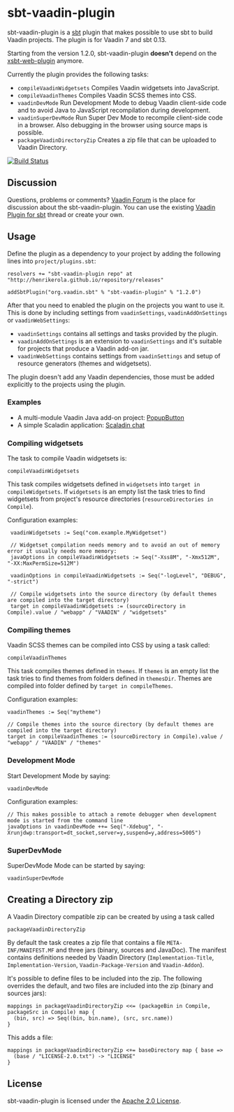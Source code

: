 # sbt-vaadin-plugin

sbt-vaadin-plugin is a [sbt](http://www.scala-sbt.org/) plugin that makes possible to use sbt to build Vaadin projects. The plugin is for Vaadin 7 and sbt 0.13.

Starting from the version 1.2.0, sbt-vaadin-plugin **doesn't** depend on the [xsbt-web-plugin](https://github.com/JamesEarlDouglas/xsbt-web-plugin) anymore.

Currently the plugin provides the following tasks:

 * `compileVaadinWidgetsets` Compiles Vaadin widgetsets into JavaScript.
 * `compileVaadinThemes` Compiles Vaadin SCSS themes into CSS.
 * `vaadinDevMode` Run Development Mode to debug Vaadin client-side code and to avoid Java to JavaScript recompilation during development.
 * `vaadinSuperDevMode` Run Super Dev Mode to recompile client-side code in a browser. Also debugging in the browser using source maps is possible.
 * `packageVaadinDirectoryZip` Creates a zip file that can be uploaded to Vaadin Directory.

[![Build Status](https://travis-ci.org/henrikerola/sbt-vaadin-plugin.png?branch=master)](https://travis-ci.org/henrikerola/sbt-vaadin-plugin)

## Discussion

Questions, problems or comments? [Vaadin Forum](https://vaadin.com/forum) is the place for discussion about the sbt-vaadin-plugin. You can use the existing [Vaadin Plugin for sbt](https://vaadin.com/forum#!/thread/4320612) thread or create your own.

## Usage

Define the plugin as a dependency to your project by adding the following lines into `project/plugins.sbt`:

    resolvers += "sbt-vaadin-plugin repo" at "http://henrikerola.github.io/repository/releases"

    addSbtPlugin("org.vaadin.sbt" % "sbt-vaadin-plugin" % "1.2.0")
    
After that you need to enabled the plugin on the projects you want to use it. This is done by including settings from `vaadinSettings`, `vaadinAddOnSettings` or `vaadinWebSettings`:

 * `vaadinSettings` contains all settings and tasks provided by the plugin.
 * `vaadinAddOnSettings` is an extension to `vaadinSettings` and it's suitable for projects that produce a Vaadin add-on jar.
 * `vaadinWebSettings` contains settings from `vaadinSettings` and setup of resource generators (themes and widgetsets).


The plugin doesn't add any Vaadin dependencies, those must be added explicitly to the projects using the plugin.

### Examples

 * A multi-module Vaadin Java add-on project: [PopupButton](https://github.com/henrikerola/PopupButton/tree/2.3)
 * A simple Scaladin application: [Scaladin chat](https://github.com/henrikerola/scaladin-chat/tree/scaladin-3.0)


### Compiling widgetsets

The task to compile Vaadin widgetsets is:

    compileVaadinWidgetsets
    
This task compiles widgetsets defined in `widgetsets` into `target in compileWidgetsets`. If `widgetsets` is an empty list the task tries to find widgetsets from project's resource directories (`resourceDirectories in Compile`).

Configuration examples:

     vaadinWidgetsets := Seq("com.example.MyWidgetset")

     // Widgetset compilation needs memory and to avoid an out of memory error it usually needs more memory:
     javaOptions in compileVaadinWidgetsets := Seq("-Xss8M", "-Xmx512M", "-XX:MaxPermSize=512M")
     
     vaadinOptions in compileVaadinWidgetsets := Seq("-logLevel", "DEBUG", "-strict")
     
     // Compile widgetsets into the source directory (by default themes are compiled into the target directory)
     target in compileVaadinWidgetsets := (sourceDirectory in Compile).value / "webapp" / "VAADIN" / "widgetsets"

### Compiling themes

Vaadin SCSS themes can be compiled into CSS by using a task called:

    compileVaadinThemes

This task compiles themes defined in `themes`. If `themes` is an empty list the task tries to find themes from folders defined in `themesDir`. Themes are compiled into folder defined by `target in compileThemes`.

Configuration examples:

    vaadinThemes := Seq("mytheme")

    // Compile themes into the source directory (by default themes are compiled into the target directory)
    target in compileVaadinThemes := (sourceDirectory in Compile).value / "webapp" / "VAADIN" / "themes"


### Development Mode

Start Development Mode by saying:

    vaadinDevMode
    

Configuration examples:

	// This makes possible to attach a remote debugger when development mode is started from the command line
    javaOptions in vaadinDevMode ++= Seq("-Xdebug", "-Xrunjdwp:transport=dt_socket,server=y,suspend=y,address=5005")


### SuperDevMode

SuperDevMode Mode can be started by saying:

    vaadinSuperDevMode


## Creating a Directory zip

A Vaadin Directory compatible zip can be created by using a task called

    packageVaadinDirectoryZip

By default the task creates a zip file that contains a file `META-INF/MANIFEST.MF` and three jars (binary, sources and JavaDoc). The manifest contains definitions needed by Vaadin Directory (`Implementation-Title`, 
`Implementation-Version`, `Vaadin-Package-Version` and `Vaadin-Addon`).

It's possible to define files to be included into the zip. The following overrides the default, and two files are included into the zip (binary and sources jars):

    mappings in packageVaadinDirectoryZip <<= (packageBin in Compile, packageSrc in Compile) map {
      (bin, src) => Seq((bin, bin.name), (src, src.name))
    }

This adds a file:

    mappings in packageVaadinDirectoryZip <+= baseDirectory map { base =>
      (base / "LICENSE-2.0.txt") -> "LICENSE"
    }

## License

sbt-vaadin-plugin is licensed under the [Apache 2.0 License](http://www.apache.org/licenses/LICENSE-2.0.html).
